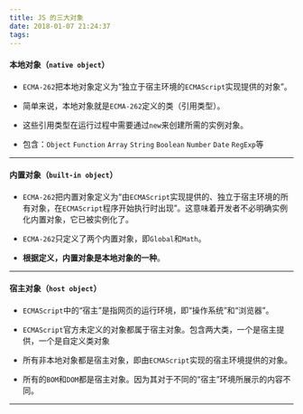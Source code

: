 ```yaml
---
title: JS 的三大对象
date: 2018-01-07 21:24:37
tags:
---
```


#### 本地对象（`native object`）

* `ECMA-262`把本地对象定义为“独立于宿主环境的`ECMAScript`实现提供的对象”。

* 简单来说，本地对象就是`ECMA-262`定义的类（引用类型）。

* 这些引用类型在运行过程中需要通过`new`来创建所需的实例对象。

* 包含：`Object` `Function` `Array` `String` `Boolean` `Number` `Date` `RegExp`等

------

#### 内置对象（`built-in object`）

* `ECMA-262`把内置对象定义为“由`ECMAScript`实现提供的、独立于宿主环境的所有对象，在`ECMAScript`程序开始执行时出现”。这意味着开发者不必明确实例化内置对象，它已被实例化了。

* `ECMA-262`只定义了两个内置对象，即`Global`和`Math`。

* **根据定义，内置对象是本地对象的一种**。

------

#### 宿主对象（`host object`）

* `ECMAScript`中的“宿主”是指网页的运行环境，即“操作系统”和“浏览器”。

* `ECMAScript`官方未定义的对象都属于宿主对象。包含两大类，一个是宿主提供，一个是自定义类对象

* 所有非本地对象都是宿主对象，即由`ECMAScript`实现的宿主环境提供的对象。

* 所有的`BOM`和`DOM`都是宿主对象。因为其对于不同的“宿主”环境所展示的内容不同。

------

